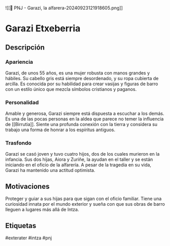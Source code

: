 ![[👤 PNJ - Garazi, la alfarera-20240923121918605.png]]
# Garazi Etxeberria

## Descripción
### Apariencia 
Garazi, de unos 55 años, es una mujer robusta con manos grandes y hábiles. Su cabello gris está siempre desordenado, y su ropa cubierta de arcilla. Es conocida por su habilidad para crear vasijas y figuras de barro con un estilo único que mezcla símbolos cristianos y paganos.
### Personalidad 
Amable y generosa, Garazi siempre está dispuesta a escuchar a los demás. Es una de las pocas personas en la aldea que parece no temer la influencia de [[Birrutia]]. Siente una profunda conexión con la tierra y considera su trabajo una forma de honrar a los espíritus antiguos.
### Trasfondo 
Garazi se casó joven y tuvo cuatro hijos, dos de los cuales murieron en la infancia. Sus dos hijas, Aiora y Zuriñe, la ayudan en el taller y se están iniciando en el oficio de la alfarería. A pesar de la tragedia en su vida, Garazi ha mantenido una actitud optimista.
## Motivaciones
Proteger y guiar a sus hijas para que sigan con el oficio familiar. Tiene una curiosidad innata por el mundo exterior y sueña con que sus obras de barro lleguen a lugares más allá de Intza.

## Etiquetas
#exterater #intza #pnj 